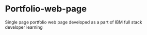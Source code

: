 # Portfolio-web-page
Single page portfolio web page developed as a part of IBM full stack developer learning
